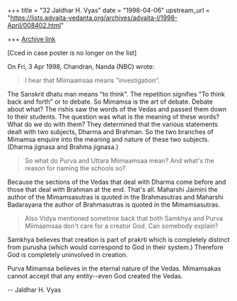 +++
title = "32 Jaldhar H. Vyas"
date = "1998-04-06"
upstream_url = "https://lists.advaita-vedanta.org/archives/advaita-l/1998-April/008402.html"

+++
[Archive link](https://lists.advaita-vedanta.org/archives/advaita-l/1998-April/008402.html)

[Cced in case poster is no longer on the list]

On Fri, 3 Apr 1998, Chandran, Nanda (NBC) wrote:

> I hear that Miimaamsaa means "investigation".

The Sanskrit dhatu man means "to think".  The repetition signifies
"To think back and forth" or to debate.  So Mimamsa is the art of debate.
Debate about what?  The rishis saw the words of the Vedas and passed them
down to their students.  The question was what is the meaning of these
words?  What do we do with them?  They determined that the various
statements dealt with two subjects, Dharma and Brahman.  So the two
branches of Mimamsa enquire into the meaning and nature of these two
subjects.  (Dharma jignasa and Brahma jignasa.)

> So what do Purva and
> Uttara Miimaamsaa mean? And what's the reason for naming the schools so?
>

Because the sections of the Vedas that deal with Dharma come before and
those that deal with Brahman at the end.  That's all.  Maharshi Jaimini
the author of the Mimamsasutras is quoted in the Brahmasutras and
Maharshi Badarayana the author of Brahmasutras is quoted in the
Mimamsasutras.

> Also Vidya mentioned sometime back that both Samkhya and Purva
> Miimaamsaa don't care for a creator God. Can somebody explain?
>

Samkhya believes that creation is part of prakrti which is completely
distinct from purusha (which would correspond to God in their system.)
Therefore God is completely uninvolved in creation.

Purva Mimamsa believes in the eternal nature of the Vedas.  Mimamsakas
cannot accept that any entity--even God created the Vedas.

--
Jaldhar H. Vyas <jaldhar at braincells.com>

